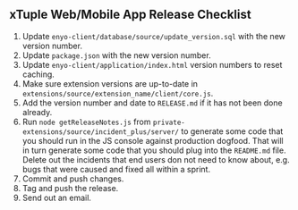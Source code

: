 ## xTuple Web/Mobile App Release Checklist

1. Update `enyo-client/database/source/update_version.sql` with the new version number.
2. Update `package.json` with the new version number.
3. Update `enyo-client/application/index.html` version numbers to reset caching.
4. Make sure extension versions are up-to-date in `extensions/source/extension_name/client/core.js`.
4. Add the version number and date to `RELEASE.md` if it has not been done already.
5. Run `node getReleaseNotes.js` from `private-extensions/source/incident_plus/server/` to generate some code that you should run in the JS console against production dogfood. That will in turn generate some code that you should plug into the `README.md` file. Delete out the incidents that end users don not need to know about, e.g. bugs that were caused and fixed all within a sprint.
6. Commit and push changes.
6. Tag and push the release.
7. Send out an email.
